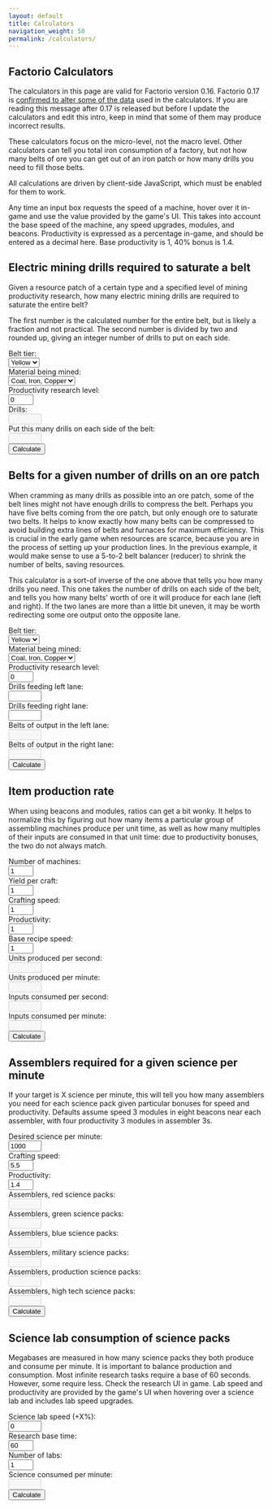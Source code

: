 ```yaml
---
layout: default
title: Calculators
navigation_weight: 50
permalink: /calculators/
---
```


## Factorio Calculators

The calculators in this page are valid for Factorio version 0.16. Factorio 0.17 is [confirmed to alter some of the data](https://www.factorio.com/blog/post/fff-266) used in the calculators. If you are reading this message after 0.17 is released but before I update the calculators and edit this intro, keep in mind that some of them may produce incorrect results.

These calculators focus on the micro-level, not the macro level. Other calculators can tell you total iron consumption of a factory, but not how many belts of ore you can get out of an iron patch or how many drills you need to fill those belts.

All calculations are driven by client-side JavaScript, which must be enabled for them to work.

Any time an input box requests the speed of a machine, hover over it in-game and use the value provided by the game's UI. This takes into account the base speed of the machine, any speed upgrades, modules, and beacons. Productivity is expressed as a percentage in-game, and should be entered as a decimal here. Base productivity is 1, 40% bonus is 1.4.

## Electric mining drills required to saturate a belt

Given a resource patch of a certain type and a specified level of mining productivity research, how many electric mining drills are required to saturate the entire belt?

The first number is the calculated number for the entire belt, but is likely a fraction and not practical. The second number is divided by two and rounded up, giving an integer number of drills to put on each side.

<div class="inputs">
<div class="input-row">
<div class="input-label">Belt tier:</div>
<div class="input">
<select id="drillsPerBeltTier">
<option value="13.33">Yellow</option>
<option value="26.67">Red</option>
<option value="40">Blue</option>
</select>
</div>
</div>
<div class="input-row">
<div class="input-label">Material being mined:</div>
<div class="input">
<select id="drillsPerBeltMaterial">
<option value="0.525">Coal, Iron, Copper</option>
<option value="0.65">Stone</option>
<option value="0.2625">Uranium</option>
</select>
</div>
</div>
<div class="input-row">
<div class="input-label">Productivity research level:</div>
<div class="input"><input type="text" id="drillsPerBeltProd" value="0" size="3"/></div>
</div>
<div class="input-row">
<div class="input-label">Drills:</div>
<div class="input"><input type="text" id="drillsPerBelt" disabled="" readonly="" size="5"/></div>
</div>
<div class="input-row">
<div class="input-label">Put this many drills on each side of the belt:</div>
<div class="input"><input type="text" id="drillsPerLane" disabled="" readonly="" size="5"/></div>
</div>
<div class="input-row">
<div class="input-label"></div>
<div><button onclick="calculateDrillsPerBelt();">Calculate</button></div>
</div>
</div>
<script>
function calculateDrillsPerBelt() {
var p = 1 + 2 * Number(document.getElementById("drillsPerBeltProd").value) / 100;
var drills = Number(document.getElementById("drillsPerBeltTier").value) / (Number(document.getElementById("drillsPerBeltMaterial").value) * p);
document.getElementById("drillsPerBelt").value = drills.toFixed(2);
var perLane = 0.5 + drills / 2;
document.getElementById("drillsPerLane").value = perLane.toFixed(0);
}
</script>

## Belts for a given number of drills on an ore patch

When cramming as many drills as possible into an ore patch, some of the belt lines might not have enough drills to compress the belt. Perhaps you have five belts coming from the ore patch, but only enough ore to saturate two belts. It helps to know exactly how many belts can be compressed to avoid building extra lines of belts and furnaces for maximum efficiency. This is crucial in the early game when resources are scarce, because you are in the process of setting up your production lines. In the previous example, it would make sense to use a 5-to-2 belt balancer (reducer) to shrink the number of belts, saving resources.

This calculator is a sort-of inverse of the one above that tells you how many drills you need. This one takes the number of drills on each side of the belt, and tells you how many belts' worth of ore it will produce for each lane (left and right). If the two lanes are more than a little bit uneven, it may be worth redirecting some ore output onto the opposite lane.

<div class="inputs">
<div class="input-row">
<div class="input-label">Belt tier:</div>
<div class="input">
<select id="beltsPerPatchTier">
<option value="13.33">Yellow</option>
<option value="26.67">Red</option>
<option value="40">Blue</option>
</select>
</div>
</div>
<div class="input-row">
<div class="input-label">Material being mined:</div>
<div class="input">
<select id="beltsPerPatchMaterial">
<option value="0.525">Coal, Iron, Copper</option>
<option value="0.65">Stone</option>
<option value="0.2625">Uranium</option>
</select>
</div>
</div>
<div class="input-row">
<div class="input-label">Productivity research level:</div>
<div class="input"><input type="text" id="beltsPerPatchProd" value="0" size="3"/></div>
</div>
<div class="input-row">
<div class="input-label">Drills feeding left lane:</div>
<div class="input"><input type="text" id="drillsPerBeltLeft" size="5"/></div>
</div>
<div class="input-row">
<div class="input-label">Drills feeding right lane:</div>
<div class="input"><input type="text" id="drillsPerBeltRight" size="5"/></div>
</div>
<div class="input-row">
<div class="input-label">Belts of output in the left lane:</div>
<div class="input"><input type="text" id="drillsPerBeltLeftThroughput" disabled="" readonly="" size="5"/></div>
</div>
<div class="input-row">
<div class="input-label">Belts of output in the right lane:</div>
<div class="input"><input type="text" id="drillsPerBeltRightThroughput" disabled="" readonly="" size="5"/></div>
</div>
<div class="input-row">
<div class="input-label"></div>
<div><button onclick="calculateBeltsPerPatch();">Calculate</button></div>
</div>
</div>
<script>
function calculateBeltsPerPatch() {
var p = 1 + 2 * Number(document.getElementById("beltsPerPatchProd").value) / 100;
var drillsPerBelt = Number(document.getElementById("beltsPerPatchTier").value) / (Number(document.getElementById("beltsPerPatchMaterial").value) * p);
var beltsLeft = document.getElementById("drillsPerBeltLeft").value / drillsPerBelt;
var beltsRight = document.getElementById("drillsPerBeltRight").value / drillsPerBelt;
document.getElementById("drillsPerBeltLeftThroughput").value = beltsLeft.toFixed(2);
document.getElementById("drillsPerBeltRightThroughput").value = beltsRight.toFixed(2);
}
</script>

## Item production rate

When using beacons and modules, ratios can get a bit wonky. It helps to normalize this by figuring out how many items a particular group of assembling machines produce per unit time, as well as how many multiples of their inputs are consumed in that unit time: due to productivity bonuses, the two do not always match.

<div class="inputs">
<div class="input-row">
<div class="input-label">Number of machines:</div>
<div class="input"><input type="text" id="itemProductionRateMachines" value="1" size="3"/></div>
</div>
<div class="input-row">
<div class="input-label">Yield per craft:</div>
<div class="input"><input type="text" id="itemProductionRateYield" value="1" size="3"/></div>
</div>
<div class="input-row">
<div class="input-label">Crafting speed:</div>
<div class="input"><input type="text" id="itemProductionRateSpeed" value="1" size="3"/></div>
</div>
<div class="input-row">
<div class="input-label">Productivity:</div>
<div class="input"><input type="text" id="itemProductionRateProd" value="1" size="3"/></div>
</div>
<div class="input-row">
<div class="input-label">Base recipe speed:</div>
<div class="input"><input type="text" id="itemProductionRateBaseSpeed" value="1" size="3"/></div>
</div>
<div class="input-row">
<div class="input-label">Units produced per second:</div>
<div class="input"><input type="text" id="itemProductionRateProdSec" disabled="" readonly="" size="5"/></div>
</div>
<div class="input-row">
<div class="input-label">Units produced per minute:</div>
<div class="input"><input type="text" id="itemProductionRateProdMin" disabled="" readonly="" size="5"/></div>
</div>
<div class="input-row">
<div class="input-label">Inputs consumed per second:</div>
<div class="input"><input type="text" id="itemProductionRateConsumeSec" disabled="" readonly="" size="5"/></div>
</div>
<div class="input-row">
<div class="input-label">Inputs consumed per minute:</div>
<div class="input"><input type="text" id="itemProductionRateConsumeMin" disabled="" readonly="" size="5"/></div>
</div>
<div class="input-row">
<div class="input-label"></div>
<div class="input"><button onclick="calculateItemProductionRate();">Calculate</button></div>
</div>
</div>
<script>
function calculateItemProductionRate() {
var machines = Number(document.getElementById("itemProductionRateMachines").value);
var yield = Number(document.getElementById("itemProductionRateYield").value);
var speed = Number(document.getElementById("itemProductionRateSpeed").value);
var productivity = Number(document.getElementById("itemProductionRateProd").value);
var baseSpeed = Number(document.getElementById("itemProductionRateBaseSpeed").value);
var producedPerSecond = machines * yield * speed * productivity / baseSpeed;
var producedPerMinute = 60 * producedPerSecond;
var consumedPerSecond = machines * speed / baseSpeed;
var consumedPerMinute = 60 * consumedPerSecond;
document.getElementById("itemProductionRateProdSec").value = producedPerSecond.toFixed(2);
document.getElementById("itemProductionRateProdMin").value = producedPerMinute.toFixed(2);
document.getElementById("itemProductionRateConsumeSec").value = consumedPerSecond.toFixed(2);
document.getElementById("itemProductionRateConsumeMin").value = consumedPerMinute.toFixed(2);
}
</script>

## Assemblers required for a given science per minute

If your target is X science per minute, this will tell you how many assemblers you need for each science pack given particular bonuses for speed and productivity. Defaults assume speed 3 modules in eight beacons near each assembler, with four productivity 3 modules in assembler 3s.

<div class="inputs">
<div class="input-row">
<div class="input-label">Desired science per minute:</div>
<div class="input"><input type="text" id="spmIn" value="1000" size="5"/></div>
</div>
<div class="input-row">
<div class="input-label">Crafting speed:</div>
<div class="input"><input type="text" id="spmSpeed" value="5.5" size="3"/></div>
</div>
<div class="input-row">
<div class="input-label">Productivity:</div>
<div class="input"><input type="text" id="spmProd" value="1.4" size="3"/></div>
</div>
<div class="input-row">
<div class="input-label">Assemblers, red science packs:</div>
<div class="input"><input type="text" id="spmRed" disabled="" readonly="" size="5"/></div>
</div>
<div class="input-row">
<div class="input-label">Assemblers, green science packs:</div>
<div class="input"><input type="text" id="spmGreen" disabled="" readonly="" size="5"/></div>
</div>
<div class="input-row">
<div class="input-label">Assemblers, blue science packs:</div>
<div class="input"><input type="text" id="spmBlue" disabled="" readonly="" size="5"/></div>
</div>
<div class="input-row">
<div class="input-label">Assemblers, military science packs:</div>
<div class="input"><input type="text" id="spmMilitary" disabled="" readonly="" size="5"/></div>
</div>
<div class="input-row">
<div class="input-label">Assemblers, production science packs:</div>
<div class="input"><input type="text" id="spmProduction" disabled="" readonly="" size="5"/></div>
</div>
<div class="input-row">
<div class="input-label">Assemblers, high tech science packs:</div>
<div class="input"><input type="text" id="spmHighTech" disabled="" readonly="" size="5"/></div>
</div>
<div class="input-row">
<div class="input-label"></div>
<div class="input"><button onclick="calculateSpmAssemblers();">Calculate</button></div>
</div>
</div>
<script>
function calculateSpmAssemblers() {
var targetSpm = Number(document.getElementById("spmIn").value);
var speed = Number(document.getElementById("spmSpeed").value);
var productivity = Number(document.getElementById("spmProd").value);

var red = 5 * targetSpm / (60 * speed * productivity);
var green = 6 * targetSpm / (60 * speed * productivity);
var blue = 12 * targetSpm / (60 * speed * productivity);
var black = 10 * targetSpm / (60 * 2 * speed * productivity);
var purple = 14 * targetSpm / (60 * 2 * speed * productivity);
var yellow = 14 * targetSpm / (60 * 2 * speed * productivity);

document.getElementById("spmRed").value = red.toFixed(2);
document.getElementById("spmGreen").value = green.toFixed(2);
document.getElementById("spmBlue").value = blue.toFixed(2);
document.getElementById("spmMilitary").value = black.toFixed(2);
document.getElementById("spmProduction").value = purple.toFixed(2);
document.getElementById("spmHighTech").value = yellow.toFixed(2);
}
</script>

## Science lab consumption of science packs

Megabases are measured in how many science packs they both produce and consume per minute. It is important to balance production and consumption. Most infinite research tasks require a base of 60 seconds. However, some require less. Check the research UI in game. Lab speed and productivity are provided by the game's UI when hovering over a science lab and includes lab speed upgrades.

<div class="inputs">
<div class="input-row">
<div class="input-label">Science lab speed (+X%):</div>
<div class="input"><input type="text" id="scienceLabSpmSpeed" value="0" size="5"/></div>
</div>
<div class="input-row">
<div class="input-label">Research base time:</div>
<div class="input"><input type="text" id="scienceLabSpmBaseTime" value="60" size="3"/></div>
</div>
<div class="input-row">
<div class="input-label">Number of labs:</div>
<div class="input"><input type="text" id="scienceLabSpmLabs" value="1" size="3"/></div>
</div>
<div class="input-row">
<div class="input-label">Science consumed per minute:</div>
<div class="input"><input type="text" id="scienceLabSpm" disabled="" readonly="" size="5"/></div>
</div>
<div class="input-row">
<div class="input-label"></div>
<div><button onclick="calculateScienceConsumedPerMinute();">Calculate</button></div>
</div>
</div>
<script>
function calculateScienceConsumedPerMinute() {
var speedDivisor = (Number(document.getElementById("scienceLabSpmSpeed").value) + 100) / 100;
var researchTime = Number(document.getElementById("scienceLabSpmBaseTime").value) / speedDivisor;
var perSecond = 1 / researchTime;
var totalPerSecond = Number(document.getElementById("scienceLabSpmLabs").value) * perSecond;
var totalPerMinute = 60 * totalPerSecond;
document.getElementById("scienceLabSpm").value = totalPerMinute.toFixed(2);
}
</script>

